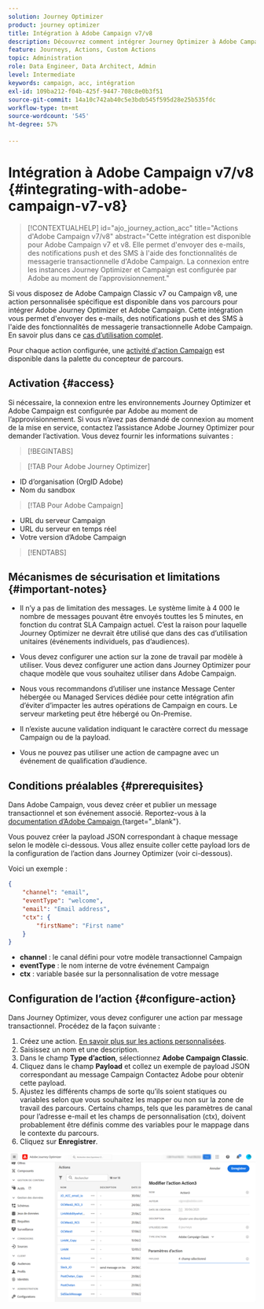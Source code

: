 ```yaml
---
solution: Journey Optimizer
product: journey optimizer
title: Intégration à Adobe Campaign v7/v8
description: Découvrez comment intégrer Journey Optimizer à Adobe Campaign v7/v8.
feature: Journeys, Actions, Custom Actions
topic: Administration
role: Data Engineer, Data Architect, Admin
level: Intermediate
keywords: campaign, acc, intégration
exl-id: 109ba212-f04b-425f-9447-708c8e0b3f51
source-git-commit: 14a10c742ab40c5e3bdb545f595d28e25b535fdc
workflow-type: tm+mt
source-wordcount: '545'
ht-degree: 57%

---
```


# Intégration à Adobe Campaign v7/v8 {#integrating-with-adobe-campaign-v7-v8}

>[!CONTEXTUALHELP]
>id="ajo_journey_action_acc"
>title="Actions d&#39;Adobe Campaign v7/v8"
>abstract="Cette intégration est disponible pour Adobe Campaign v7 et v8. Elle permet d&#39;envoyer des e-mails, des notifications push et des SMS à l&#39;aide des fonctionnalités de messagerie transactionnelle d&#39;Adobe Campaign. La connexion entre les instances Journey Optimizer et Campaign est configurée par Adobe au moment de l’approvisionnement."

Si vous disposez de Adobe Campaign Classic v7 ou Campaign v8, une action personnalisée spécifique est disponible dans vos parcours pour intégrer Adobe Journey Optimizer et Adobe Campaign. Cette intégration vous permet d&#39;envoyer des e-mails, des notifications push et des SMS à l&#39;aide des fonctionnalités de messagerie transactionnelle Adobe Campaign. En savoir plus dans ce [cas d’utilisation complet](../building-journeys/ajo-ac.md).

Pour chaque action configurée, une [activité d&#39;action Campaign](../building-journeys/using-adobe-campaign-v7-v8.md) est disponible dans la palette du concepteur de parcours.

## Activation {#access}

Si nécessaire, la connexion entre les environnements Journey Optimizer et Adobe Campaign est configurée par Adobe au moment de l’approvisionnement. Si vous n’avez pas demandé de connexion au moment de la mise en service, contactez l’assistance Adobe Journey Optimizer pour demander l’activation. Vous devez fournir les informations suivantes :

>[!BEGINTABS]

>[!TAB Pour Adobe Journey Optimizer]

* ID d’organisation (OrgID Adobe)
* Nom du sandbox

>[!TAB Pour Adobe Campaign]

* URL du serveur Campaign
* URL du serveur en temps réel
* Votre version d’Adobe Campaign

>[!ENDTABS]


## Mécanismes de sécurisation et limitations {#important-notes}

* Il n’y a pas de limitation des messages. Le système limite à 4 000 le nombre de messages pouvant être envoyés touttes les 5 minutes, en fonction du contrat SLA Campaign actuel. C’est la raison pour laquelle Journey Optimizer ne devrait être utilisé que dans des cas d’utilisation unitaires (événements individuels, pas d’audiences).

* Vous devez configurer une action sur la zone de travail par modèle à utiliser. Vous devez configurer une action dans Journey Optimizer pour chaque modèle que vous souhaitez utiliser dans Adobe Campaign.

* Nous vous recommandons d’utiliser une instance Message Center hébergée ou Managed Services dédiée pour cette intégration afin d’éviter d’impacter les autres opérations de Campaign en cours. Le serveur marketing peut être hébergé ou On-Premise.<!--The build required is 21.1 Release Candidate or greater. -->

* Il n’existe aucune validation indiquant le caractère correct du message Campaign ou de la payload.

* Vous ne pouvez pas utiliser une action de campagne avec un événement de qualification d’audience.

## Conditions préalables {#prerequisites}

Dans Adobe Campaign, vous devez créer et publier un message transactionnel et son événement associé. Reportez-vous à la [documentation d’Adobe Campaign ](https://experienceleague.adobe.com/fr/docs/campaign/campaign-v8/send/real-time/transactional){target="_blank"}.

Vous pouvez créer la payload JSON correspondant à chaque message selon le modèle ci-dessous. Vous allez ensuite coller cette payload lors de la configuration de l’action dans Journey Optimizer (voir ci-dessous).

Voici un exemple :

```json
{
    "channel": "email",
    "eventType": "welcome",
    "email": "Email address",
    "ctx": {
        "firstName": "First name"
    }
}
```

* **channel** : le canal défini pour votre modèle transactionnel Campaign
* **eventType** : le nom interne de votre événement Campaign
* **ctx** : variable basée sur la personnalisation de votre message

## Configuration de l’action {#configure-action}

Dans Journey Optimizer, vous devez configurer une action par message transactionnel. Procédez de la façon suivante :

1. Créez une action. [En savoir plus sur les actions personnalisées](../action/action.md).
1. Saisissez un nom et une description.
1. Dans le champ **Type d’action**, sélectionnez **Adobe Campaign Classic**.
1. Cliquez dans le champ **Payload** et collez un exemple de payload JSON correspondant au message Campaign Contactez Adobe pour obtenir cette payload.
1. Ajustez les différents champs de sorte qu’ils soient statiques ou variables selon que vous souhaitez les mapper ou non sur la zone de travail des parcours. Certains champs, tels que les paramètres de canal pour l’adresse e-mail et les champs de personnalisation (ctx), doivent probablement être définis comme des variables pour le mappage dans le contexte du parcours.
1. Cliquez sur **Enregistrer**.

![](assets/accintegration1.png)